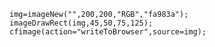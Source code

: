 ```luceescript+trycf
img=imageNew("",200,200,"RGB","fa983a");
imageDrawRect(img,45,50,75,125);
cfimage(action="writeToBrowser",source=img);
```
